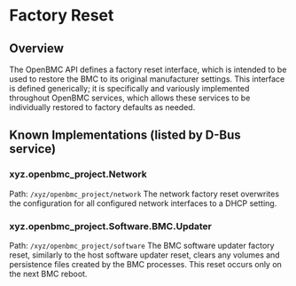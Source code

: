 # Factory Reset

## Overview

The OpenBMC API defines a factory reset interface, which is intended to be used
to restore the BMC to its original manufacturer settings. This interface is
defined generically; it is specifically and variously implemented throughout
OpenBMC services, which allows these services to be individually restored to
factory defaults as needed.

## Known Implementations (listed by D-Bus service)

### xyz.openbmc_project.Network
Path: `/xyz/openbmc_project/network`
The network factory reset overwrites the configuration for all configured
network interfaces to a DHCP setting.

### xyz.openbmc_project.Software.BMC.Updater
Path: `/xyz/openbmc_project/software`
The BMC software updater factory reset, similarly to the host software updater
reset, clears any volumes and persistence files created by the BMC processes.
This reset occurs only on the next BMC reboot.
